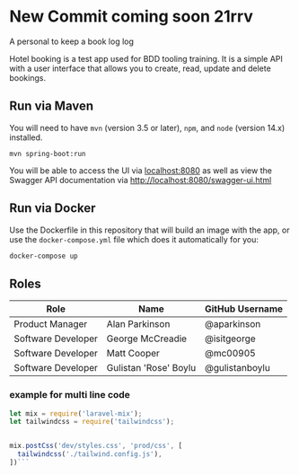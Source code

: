 # New Commit coming soon 21rrv

A personal to keep a book log log

Hotel booking is a test app used for BDD tooling training. It is a simple API with a user interface that allows you to create, read, update and delete bookings.

## Run via Maven

You will need to have `mvn` (version 3.5 or later), `npm`, and `node` (version 14.x) installed.

```test
mvn spring-boot:run
```

You will be able to access the UI via [localhost:8080](#) as well as view the Swagger API documentation via <http://localhost:8080/swagger-ui.html>

## Run via Docker

Use the Dockerfile in this repository that will build an image with the app, or use the `docker-compose.yml` file which does it automatically for you:

```bash
docker-compose up
```

## Roles

| Role               | Name                  | GitHub Username |
| ------------------ | --------------------- | --------------- |
| Product Manager    | Alan Parkinson        | @aparkinson     |
| Software Developer | George McCreadie      | @isitgeorge     |
| Software Developer | Matt Cooper           | @mc00905        |
| Software Developer | Gulistan 'Rose' Boylu | @gulistanboylu  |

### example for multi line code

````javascript
let mix = require('laravel-mix');
let tailwindcss = require('tailwindcss');


mix.postCss('dev/styles.css', 'prod/css', [
  tailwindcss('./tailwind.config.js'),
])```
````
